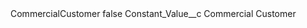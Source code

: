<?xml version="1.0" encoding="UTF-8"?>
<CustomMetadata xmlns="http://soap.sforce.com/2006/04/metadata" xmlns:xsi="http://www.w3.org/2001/XMLSchema-instance" xmlns:xsd="http://www.w3.org/2001/XMLSchema">
    <label>CommercialCustomer</label>
    <protected>false</protected>
    <values>
        <field>Constant_Value__c</field>
        <value xsi:type="xsd:string">Commercial Customer</value>
    </values>
</CustomMetadata>
